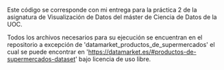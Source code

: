 Este código se corresponde con mi entrega para la práctica 2 de la asignatura de Visualización de Datos del máster de Ciencia de Datos de la UOC.

Todos los archivos necesarios para su ejecución se encuentran en el repositorio a excepción de 'datamarket_productos_de_supermercados' el cual se puede encontrar en 'https://datamarket.es/#productos-de-supermercados-dataset' bajo licencia de uso libre. 
